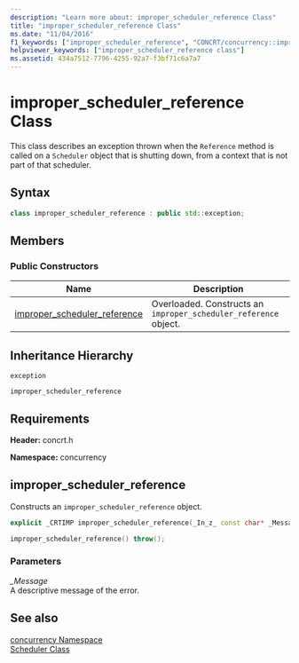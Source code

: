 ```yaml
---
description: "Learn more about: improper_scheduler_reference Class"
title: "improper_scheduler_reference Class"
ms.date: "11/04/2016"
f1_keywords: ["improper_scheduler_reference", "CONCRT/concurrency::improper_scheduler_reference", "CONCRT/concurrency::improper_scheduler_reference::improper_scheduler_reference"]
helpviewer_keywords: ["improper_scheduler_reference class"]
ms.assetid: 434a7512-7796-4255-92a7-f3bf71c6a7a7
---
```

# improper_scheduler_reference Class

This class describes an exception thrown when the `Reference` method is called on a `Scheduler` object that is shutting down, from a context that is not part of that scheduler.

## Syntax

```cpp
class improper_scheduler_reference : public std::exception;
```

## Members

### Public Constructors

|Name|Description|
|----------|-----------------|
|[improper_scheduler_reference](#ctor)|Overloaded. Constructs an `improper_scheduler_reference` object.|

## Inheritance Hierarchy

`exception`

`improper_scheduler_reference`

## Requirements

**Header:** concrt.h

**Namespace:** concurrency

## <a name="ctor"></a> improper_scheduler_reference

Constructs an `improper_scheduler_reference` object.

```cpp
explicit _CRTIMP improper_scheduler_reference(_In_z_ const char* _Message) throw();

improper_scheduler_reference() throw();
```

### Parameters

*_Message*<br/>
A descriptive message of the error.

## See also

[concurrency Namespace](concurrency-namespace.md)<br/>
[Scheduler Class](scheduler-class.md)
